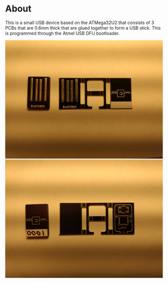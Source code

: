 # About #
This is a small USB device based on the ATMega32U2 that consists of 3 PCBs that are 0.6mm thick that are glued together to form a USB stick. This is programmed through the Atmel USB DFU bootloader.

![image goes here](IMAGES/BB%201.jpg)
![image goes here](IMAGES/BB%202.jpg)
